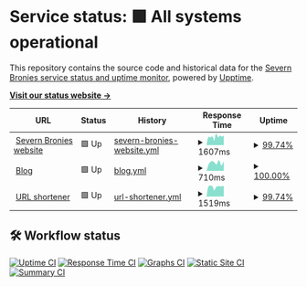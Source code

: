 # Service status: <!--live status--> **🟩 All systems operational**

This repository contains the source code and historical data for the [Severn Bronies service status and uptime monitor](https://severnbronies.github.io/status), powered by [Upptime](https://github.com/upptime/upptime).

[**Visit our status website →**](https://severnbronies.github.io/status)

<!--start: status pages-->
<!-- This summary is generated by Upptime (https://github.com/upptime/upptime) -->
<!-- Do not edit this manually, your changes will be overwritten -->
<!-- prettier-ignore -->
| URL | Status | History | Response Time | Uptime |
| --- | ------ | ------- | ------------- | ------ |
| <img alt="" src="https://favicons.githubusercontent.com/severnbronies.co.uk" height="13"> [Severn Bronies website](https://severnbronies.co.uk) | 🟩 Up | [severn-bronies-website.yml](https://github.com/severnbronies/status/commits/HEAD/history/severn-bronies-website.yml) | <details><summary><img alt="Response time graph" src="./graphs/severn-bronies-website/response-time-week.png" height="20"> 1607ms</summary><br><a href="https://severnbronies.github.io/status/history/severn-bronies-website"><img alt="Response time 1623" src="https://img.shields.io/endpoint?url=https%3A%2F%2Fraw.githubusercontent.com%2Fsevernbronies%2Fstatus%2FHEAD%2Fapi%2Fsevern-bronies-website%2Fresponse-time.json"></a><br><a href="https://severnbronies.github.io/status/history/severn-bronies-website"><img alt="24-hour response time 2849" src="https://img.shields.io/endpoint?url=https%3A%2F%2Fraw.githubusercontent.com%2Fsevernbronies%2Fstatus%2FHEAD%2Fapi%2Fsevern-bronies-website%2Fresponse-time-day.json"></a><br><a href="https://severnbronies.github.io/status/history/severn-bronies-website"><img alt="7-day response time 1607" src="https://img.shields.io/endpoint?url=https%3A%2F%2Fraw.githubusercontent.com%2Fsevernbronies%2Fstatus%2FHEAD%2Fapi%2Fsevern-bronies-website%2Fresponse-time-week.json"></a><br><a href="https://severnbronies.github.io/status/history/severn-bronies-website"><img alt="30-day response time 1728" src="https://img.shields.io/endpoint?url=https%3A%2F%2Fraw.githubusercontent.com%2Fsevernbronies%2Fstatus%2FHEAD%2Fapi%2Fsevern-bronies-website%2Fresponse-time-month.json"></a><br><a href="https://severnbronies.github.io/status/history/severn-bronies-website"><img alt="1-year response time 1623" src="https://img.shields.io/endpoint?url=https%3A%2F%2Fraw.githubusercontent.com%2Fsevernbronies%2Fstatus%2FHEAD%2Fapi%2Fsevern-bronies-website%2Fresponse-time-year.json"></a></details> | <details><summary><a href="https://severnbronies.github.io/status/history/severn-bronies-website">99.74%</a></summary><a href="https://severnbronies.github.io/status/history/severn-bronies-website"><img alt="All-time uptime 99.74%" src="https://img.shields.io/endpoint?url=https%3A%2F%2Fraw.githubusercontent.com%2Fsevernbronies%2Fstatus%2FHEAD%2Fapi%2Fsevern-bronies-website%2Fuptime.json"></a><br><a href="https://severnbronies.github.io/status/history/severn-bronies-website"><img alt="24-hour uptime 100.00%" src="https://img.shields.io/endpoint?url=https%3A%2F%2Fraw.githubusercontent.com%2Fsevernbronies%2Fstatus%2FHEAD%2Fapi%2Fsevern-bronies-website%2Fuptime-day.json"></a><br><a href="https://severnbronies.github.io/status/history/severn-bronies-website"><img alt="7-day uptime 99.74%" src="https://img.shields.io/endpoint?url=https%3A%2F%2Fraw.githubusercontent.com%2Fsevernbronies%2Fstatus%2FHEAD%2Fapi%2Fsevern-bronies-website%2Fuptime-week.json"></a><br><a href="https://severnbronies.github.io/status/history/severn-bronies-website"><img alt="30-day uptime 99.83%" src="https://img.shields.io/endpoint?url=https%3A%2F%2Fraw.githubusercontent.com%2Fsevernbronies%2Fstatus%2FHEAD%2Fapi%2Fsevern-bronies-website%2Fuptime-month.json"></a><br><a href="https://severnbronies.github.io/status/history/severn-bronies-website"><img alt="1-year uptime 99.74%" src="https://img.shields.io/endpoint?url=https%3A%2F%2Fraw.githubusercontent.com%2Fsevernbronies%2Fstatus%2FHEAD%2Fapi%2Fsevern-bronies-website%2Fuptime-year.json"></a></details>
| <img alt="" src="https://favicons.githubusercontent.com/blog.severnbronies.co.uk" height="13"> [Blog](https://blog.severnbronies.co.uk) | 🟩 Up | [blog.yml](https://github.com/severnbronies/status/commits/HEAD/history/blog.yml) | <details><summary><img alt="Response time graph" src="./graphs/blog/response-time-week.png" height="20"> 710ms</summary><br><a href="https://severnbronies.github.io/status/history/blog"><img alt="Response time 718" src="https://img.shields.io/endpoint?url=https%3A%2F%2Fraw.githubusercontent.com%2Fsevernbronies%2Fstatus%2FHEAD%2Fapi%2Fblog%2Fresponse-time.json"></a><br><a href="https://severnbronies.github.io/status/history/blog"><img alt="24-hour response time 662" src="https://img.shields.io/endpoint?url=https%3A%2F%2Fraw.githubusercontent.com%2Fsevernbronies%2Fstatus%2FHEAD%2Fapi%2Fblog%2Fresponse-time-day.json"></a><br><a href="https://severnbronies.github.io/status/history/blog"><img alt="7-day response time 710" src="https://img.shields.io/endpoint?url=https%3A%2F%2Fraw.githubusercontent.com%2Fsevernbronies%2Fstatus%2FHEAD%2Fapi%2Fblog%2Fresponse-time-week.json"></a><br><a href="https://severnbronies.github.io/status/history/blog"><img alt="30-day response time 722" src="https://img.shields.io/endpoint?url=https%3A%2F%2Fraw.githubusercontent.com%2Fsevernbronies%2Fstatus%2FHEAD%2Fapi%2Fblog%2Fresponse-time-month.json"></a><br><a href="https://severnbronies.github.io/status/history/blog"><img alt="1-year response time 718" src="https://img.shields.io/endpoint?url=https%3A%2F%2Fraw.githubusercontent.com%2Fsevernbronies%2Fstatus%2FHEAD%2Fapi%2Fblog%2Fresponse-time-year.json"></a></details> | <details><summary><a href="https://severnbronies.github.io/status/history/blog">100.00%</a></summary><a href="https://severnbronies.github.io/status/history/blog"><img alt="All-time uptime 99.96%" src="https://img.shields.io/endpoint?url=https%3A%2F%2Fraw.githubusercontent.com%2Fsevernbronies%2Fstatus%2FHEAD%2Fapi%2Fblog%2Fuptime.json"></a><br><a href="https://severnbronies.github.io/status/history/blog"><img alt="24-hour uptime 100.00%" src="https://img.shields.io/endpoint?url=https%3A%2F%2Fraw.githubusercontent.com%2Fsevernbronies%2Fstatus%2FHEAD%2Fapi%2Fblog%2Fuptime-day.json"></a><br><a href="https://severnbronies.github.io/status/history/blog"><img alt="7-day uptime 100.00%" src="https://img.shields.io/endpoint?url=https%3A%2F%2Fraw.githubusercontent.com%2Fsevernbronies%2Fstatus%2FHEAD%2Fapi%2Fblog%2Fuptime-week.json"></a><br><a href="https://severnbronies.github.io/status/history/blog"><img alt="30-day uptime 100.00%" src="https://img.shields.io/endpoint?url=https%3A%2F%2Fraw.githubusercontent.com%2Fsevernbronies%2Fstatus%2FHEAD%2Fapi%2Fblog%2Fuptime-month.json"></a><br><a href="https://severnbronies.github.io/status/history/blog"><img alt="1-year uptime 99.96%" src="https://img.shields.io/endpoint?url=https%3A%2F%2Fraw.githubusercontent.com%2Fsevernbronies%2Fstatus%2FHEAD%2Fapi%2Fblog%2Fuptime-year.json"></a></details>
| <img alt="" src="https://favicons.githubusercontent.com/svrnbrn.es" height="13"> [URL shortener](https://svrnbrn.es) | 🟩 Up | [url-shortener.yml](https://github.com/severnbronies/status/commits/HEAD/history/url-shortener.yml) | <details><summary><img alt="Response time graph" src="./graphs/url-shortener/response-time-week.png" height="20"> 1519ms</summary><br><a href="https://severnbronies.github.io/status/history/url-shortener"><img alt="Response time 1768" src="https://img.shields.io/endpoint?url=https%3A%2F%2Fraw.githubusercontent.com%2Fsevernbronies%2Fstatus%2FHEAD%2Fapi%2Furl-shortener%2Fresponse-time.json"></a><br><a href="https://severnbronies.github.io/status/history/url-shortener"><img alt="24-hour response time 1515" src="https://img.shields.io/endpoint?url=https%3A%2F%2Fraw.githubusercontent.com%2Fsevernbronies%2Fstatus%2FHEAD%2Fapi%2Furl-shortener%2Fresponse-time-day.json"></a><br><a href="https://severnbronies.github.io/status/history/url-shortener"><img alt="7-day response time 1519" src="https://img.shields.io/endpoint?url=https%3A%2F%2Fraw.githubusercontent.com%2Fsevernbronies%2Fstatus%2FHEAD%2Fapi%2Furl-shortener%2Fresponse-time-week.json"></a><br><a href="https://severnbronies.github.io/status/history/url-shortener"><img alt="30-day response time 1724" src="https://img.shields.io/endpoint?url=https%3A%2F%2Fraw.githubusercontent.com%2Fsevernbronies%2Fstatus%2FHEAD%2Fapi%2Furl-shortener%2Fresponse-time-month.json"></a><br><a href="https://severnbronies.github.io/status/history/url-shortener"><img alt="1-year response time 1768" src="https://img.shields.io/endpoint?url=https%3A%2F%2Fraw.githubusercontent.com%2Fsevernbronies%2Fstatus%2FHEAD%2Fapi%2Furl-shortener%2Fresponse-time-year.json"></a></details> | <details><summary><a href="https://severnbronies.github.io/status/history/url-shortener">99.74%</a></summary><a href="https://severnbronies.github.io/status/history/url-shortener"><img alt="All-time uptime 99.65%" src="https://img.shields.io/endpoint?url=https%3A%2F%2Fraw.githubusercontent.com%2Fsevernbronies%2Fstatus%2FHEAD%2Fapi%2Furl-shortener%2Fuptime.json"></a><br><a href="https://severnbronies.github.io/status/history/url-shortener"><img alt="24-hour uptime 100.00%" src="https://img.shields.io/endpoint?url=https%3A%2F%2Fraw.githubusercontent.com%2Fsevernbronies%2Fstatus%2FHEAD%2Fapi%2Furl-shortener%2Fuptime-day.json"></a><br><a href="https://severnbronies.github.io/status/history/url-shortener"><img alt="7-day uptime 99.74%" src="https://img.shields.io/endpoint?url=https%3A%2F%2Fraw.githubusercontent.com%2Fsevernbronies%2Fstatus%2FHEAD%2Fapi%2Furl-shortener%2Fuptime-week.json"></a><br><a href="https://severnbronies.github.io/status/history/url-shortener"><img alt="30-day uptime 99.85%" src="https://img.shields.io/endpoint?url=https%3A%2F%2Fraw.githubusercontent.com%2Fsevernbronies%2Fstatus%2FHEAD%2Fapi%2Furl-shortener%2Fuptime-month.json"></a><br><a href="https://severnbronies.github.io/status/history/url-shortener"><img alt="1-year uptime 99.65%" src="https://img.shields.io/endpoint?url=https%3A%2F%2Fraw.githubusercontent.com%2Fsevernbronies%2Fstatus%2FHEAD%2Fapi%2Furl-shortener%2Fuptime-year.json"></a></details>

<!--end: status pages-->

## 🛠️ Workflow status

[![Uptime CI](https://github.com/koj-co/upptime/workflows/Uptime%20CI/badge.svg)](https://github.com/koj-co/upptime/actions?query=workflow%3A%22Uptime+CI%22)
[![Response Time CI](https://github.com/koj-co/upptime/workflows/Response%20Time%20CI/badge.svg)](https://github.com/koj-co/upptime/actions?query=workflow%3A%22Response+Time+CI%22)
[![Graphs CI](https://github.com/koj-co/upptime/workflows/Graphs%20CI/badge.svg)](https://github.com/koj-co/upptime/actions?query=workflow%3A%22Graphs+CI%22)
[![Static Site CI](https://github.com/koj-co/upptime/workflows/Static%20Site%20CI/badge.svg)](https://github.com/koj-co/upptime/actions?query=workflow%3A%22Static+Site+CI%22)
[![Summary CI](https://github.com/koj-co/upptime/workflows/Summary%20CI/badge.svg)](https://github.com/koj-co/upptime/actions?query=workflow%3A%22Summary+CI%22)

